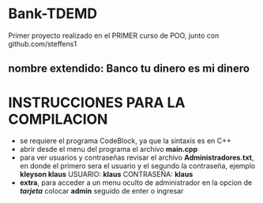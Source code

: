 # Bank-TDEMD
Primer proyecto realizado en el PRIMER curso de POO, junto con github.com/steffens1

## nombre extendido: Banco tu dinero es mi dinero

# **INSTRUCCIONES PARA LA COMPILACION**

- se requiere el programa CodeBlock, ya que la sintaxis es en C++
- abrir desde el menu del programa el archivo **main.cpp**
- para ver usuarios y contraseñas revisar el archivo **Administradores.txt**, en donde el primero sera el usuario y el segundo la contraseña, ejemplo __kleyson klaus__ USUARIO: **klaus** CONTRASEÑA: **klaus**
- **extra**, para acceder a un menu oculto de administrador en la opcion de ***tarjeta*** colocar **admin** seguido de enter o ingresar
